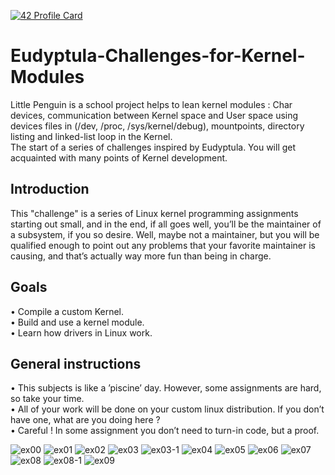 [![42 Profile Card](https://1337-readme.vercel.app/api/profile?cursus=42cursus&login=zoulhafi)](https://github.com/mohouyizme/1337-readme)

# Eudyptula-Challenges-for-Kernel-Modules
Little Penguin is a school project helps to lean kernel modules : Char devices, communication between Kernel space and User space using devices files in (/dev,  /proc, /sys/kernel/debug), mountpoints, directory listing and linked-list loop in the Kernel.  
The start of a series of challenges inspired by Eudyptula. You will get acquainted with many points of Kernel development.

## Introduction
This "challenge" is a series of Linux kernel programming assignments starting out small,
and in the end, if all goes well, you’ll be the maintainer of a subsystem, if you so desire.
Well, maybe not a maintainer, but you will be qualified enough to point out any problems
that your favorite maintainer is causing, and that’s actually way more fun than being in
charge.

## Goals
• Compile a custom Kernel.  
• Build and use a kernel module.  
• Learn how drivers in Linux work.  

## General instructions
• This subjects is like a ’piscine’ day. However, some assignments are hard, so take your time.  
• All of your work will be done on your custom linux distribution. If you don’t have one, what are you doing here ?  
• Careful ! In some assignment you don’t need to turn-in code, but a proof.  

![ex00](https://raw.githubusercontent.com/oulhafiane/1337_42_little-penguin-1-kernel-modules/master/ressources/1.png)
![ex01](https://raw.githubusercontent.com/oulhafiane/1337_42_little-penguin-1-kernel-modules/master/ressources/2.png)
![ex02](https://raw.githubusercontent.com/oulhafiane/1337_42_little-penguin-1-kernel-modules/master/ressources/3.png)
![ex03](https://raw.githubusercontent.com/oulhafiane/1337_42_little-penguin-1-kernel-modules/master/ressources/4.png)
![ex03-1](https://raw.githubusercontent.com/oulhafiane/1337_42_little-penguin-1-kernel-modules/master/ressources/5.png)
![ex04](https://raw.githubusercontent.com/oulhafiane/1337_42_little-penguin-1-kernel-modules/master/ressources/6.png)
![ex05](https://raw.githubusercontent.com/oulhafiane/1337_42_little-penguin-1-kernel-modules/master/ressources/7.png)
![ex06](https://raw.githubusercontent.com/oulhafiane/1337_42_little-penguin-1-kernel-modules/master/ressources/8.png)
![ex07](https://raw.githubusercontent.com/oulhafiane/1337_42_little-penguin-1-kernel-modules/master/ressources/9.png)
![ex08](https://raw.githubusercontent.com/oulhafiane/1337_42_little-penguin-1-kernel-modules/master/ressources/10.png)
![ex08-1](https://raw.githubusercontent.com/oulhafiane/1337_42_little-penguin-1-kernel-modules/master/ressources/11.png)
![ex09](https://raw.githubusercontent.com/oulhafiane/1337_42_little-penguin-1-kernel-modules/master/ressources/12.png)
